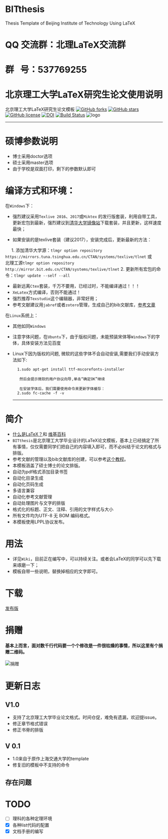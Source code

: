 # BITthesis
Thesis Template  of Beijing Institute of Technology  Using LaTeX
# QQ 交流群：北理LaTeX交流群
# 群   号：537769255
# 北京理工大学LaTeX研究生论文使用说明


北京理工大学LaTeX研究生论文模板
[![GitHub forks](https://img.shields.io/github/forks/qiuzhu/BITthesis.svg?style=flat-square)](https://github.com/qiuzhu/BITthesis/network)
[![GitHub stars](https://img.shields.io/github/stars/qiuzhu/BITthesis.svg?style=flat-square)](https://github.com/qiuzhu/BITthesis/stargazers)
[![GitHub license](https://img.shields.io/badge/license-AGPL-blue.svg?style=flat-square)](https://raw.githubusercontent.com/qiuzhu/BITthesis/master/LICENSE)
[![DOI](https://zenodo.org/badge/65891069.svg)](https://zenodo.org/badge/latestdoi/65891069)
[![Build Status](https://travis-ci.org/qiuzhu/BITthesis.svg?branch=master)](https://travis-ci.org/qiuzhu/BITthesis)
![logo](https://github.com/qiuzhu/BITthesis/blob/master/bitlatex.png)

------------------------------------------------------------------------
# 硕博参数说明
- 博士采用doctor选项
- 硕士采用master选项
- 由于学校是双面打印，剩下的参数默认即可
# 编译方式和环境：
在`Windows`下：
- 强烈建议采用`Texlive 2016`、`2017`或`Miktex` 的发行版套装，利用自带工具，更新宏包到最新，强烈建议到[清华大学镜像站](https://mirrors.tuna.tsinghua.edu.cn)下载套装，并且更新，这样速度最快；

- 如果安装的是texlive套装（建议2017），安装完成后，更新最新的方法：

      1. 添加清华大学源：`tlmgr option repository https://mirrors.tuna.tsinghua.edu.cn/CTAN/systems/texlive/tlnet` 或
         北理工源`tlmgr option repository http://mirror.bit.edu.cn/CTAN/systems/texlive/tlnet` 
      2. 更新所有宏包的命令：`tlmgr update --self --all`
        
- 最新远离`Ctex`套装，千万不要用，已经过时，不能编译通过！！！
- `XeLatex`方式编译，否则不能通过！
- 强烈推荐`Texstudio`这个编辑器，非常好用；
- 参考文献建议用`jabref`或者`zotero`管理，生成自己的bib文献库，[参考文章](http://www.360doc.com/content/14/0303/11/176942_357295803.shtml)

在`Linux`系统上：
- 其他如同`Windows`
- 注意字体问题，在`Ubuntu`下，由于版权问题，未能预装宋体等`Windows`下的字体，具体安装方法见百度
- Linux下因为版权的问题, 微软的这些字体不会自动安装,需要我们手动安装方法如下:

        1.sudo apt-get install ttf-mscorefonts-installer 
  
         然后会提示微软的用户协议向导,单击“确定OK”继续
  
         在安装字体后，我们需要使用命令来更新字体缓存：
        2.sudo fc-cache -f -v

  -------------------------------------------------------------------
# 简介

* [什么是LaTeX？](http://baike.baidu.com/link?url=hM-s1PsjuKHD_k_MpAaI5ZgwwrMtbs8mcrlxSemL2DBcxarGaGt5LWCdPbNBjLtFHHqV9z_EBe1YgNaw-bRVE_)和 [维基百科](https://en.wikibooks.org/wiki/LaTeX)
* `BITthesis`是北京理工大学毕业设计的LaTeX论文模板，基本上已经搞定了所有事情，仅仅需要同学们把自己的内容填入即可，而不必纠结于论文的格式与排版。
* 参考文献的管理以及bib文献库的创建，可以参考[这个教程](http://www.jianshu.com/p/68f0e4134b04)。
* 本模板涵盖了硕士博士的论文排版。
* 自动为pdf格式添加目录书签
* 自动化目录生成
* 自动化页码生成
* 多语言兼容
* 自动化参考文献管理
* 自动处理图片与文字的排版
* 格式化的标题、正文、注释、引用的文字样式与大小
* 所有文件均为UTF-8 无 BOM 编码格式。
* 本模板使用LPPL协议发布。
# 用法
- 详见`Wiki`，目前正在编写中，可以持续关注。或者会LaTeX的同学可以先下载来琢磨一下；
- 模板自带一些说明，替换掉相应的文字即可。
# 下载
[发布版](https://github.com/qiuzhu/BITthesis/releases)
# 捐赠
#### 基本上而言，面对数千行代码要一个个修改是一件很枯燥的事情，所以这里有个捐赠二维码。
![捐赠](https://github.com/qiuzhu/BITthesis/blob/master/m.png)

# 更新日志
## V1.0
* 支持了北京理工大学毕业论文格式。时间仓促，难免有遗漏，欢迎提issue。
* 修正章节格式错误
* 修正书脊的排版
## V 0.1
* 1.0来自于原作上海交通大学的template
* 修复旧的模板中不支持的命令


## 存在问题

# TODO
- [ ] 理科的各种定理环境
- [X] 各种list代码的配置
- [X] 文档手册的编写
